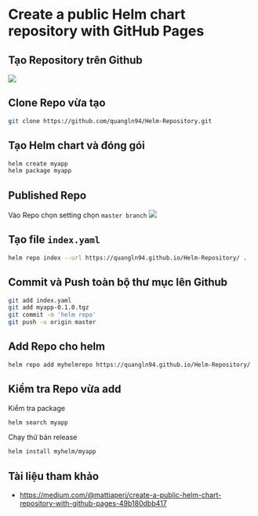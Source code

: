 # Create a public Helm chart repository with GitHub Pages

## Tạo Repository trên Github

<img src=https://i.imgur.com/5DdJXdn.png>

## Clone Repo vừa tạo 
```sh
git clone https://github.com/quangln94/Helm-Repository.git
```
## Tạo Helm chart và đóng gói
```sh
helm create myapp
helm package myapp
```
## Published Repo
Vào Repo chọn setting chọn `master branch`
<img src=https://i.imgur.com/bfkXXnD.png>

## Tạo file `index.yaml`
```sh
helm repo index --url https://quangln94.github.io/Helm-Repository/ .
```
## Commit và Push toàn bộ thư mục lên Github
```sh
git add index.yaml
git add myapp-0.1.0.tgz
git commit -m 'helm repo'
git push -u origin master
```
## Add Repo cho helm
```sh
helm repo add myhelmrepo https://quangln94.github.io/Helm-Repository/
```
## Kiểm tra Repo vừa add
Kiểm tra package
```sh
helm search myapp
```
Chạy thử bản release
```sh
helm install myhelm/myapp
```
## Tài liệu tham khảo
- https://medium.com/@mattiaperi/create-a-public-helm-chart-repository-with-github-pages-49b180dbb417
